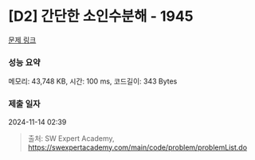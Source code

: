 # [D2] 간단한 소인수분해 - 1945 

[문제 링크](https://swexpertacademy.com/main/code/problem/problemDetail.do?contestProbId=AV5Pl0Q6ANQDFAUq) 

### 성능 요약

메모리: 43,748 KB, 시간: 100 ms, 코드길이: 343 Bytes

### 제출 일자

2024-11-14 02:39



> 출처: SW Expert Academy, https://swexpertacademy.com/main/code/problem/problemList.do